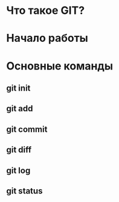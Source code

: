 # Что такое GIT?

# Начало работы

# Основные команды

## git init

## git add

## git commit

## git diff

## git log

## git status

